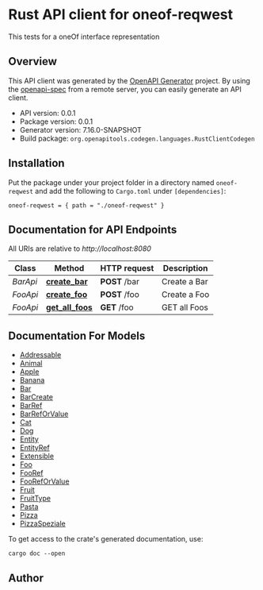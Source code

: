 # Rust API client for oneof-reqwest

This tests for a oneOf interface representation



## Overview

This API client was generated by the [OpenAPI Generator](https://openapi-generator.tech) project.  By using the [openapi-spec](https://openapis.org) from a remote server, you can easily generate an API client.

- API version: 0.0.1
- Package version: 0.0.1
- Generator version: 7.16.0-SNAPSHOT
- Build package: `org.openapitools.codegen.languages.RustClientCodegen`

## Installation

Put the package under your project folder in a directory named `oneof-reqwest` and add the following to `Cargo.toml` under `[dependencies]`:

```
oneof-reqwest = { path = "./oneof-reqwest" }
```

## Documentation for API Endpoints

All URIs are relative to *http://localhost:8080*

Class | Method | HTTP request | Description
------------ | ------------- | ------------- | -------------
*BarApi* | [**create_bar**](docs/BarApi.md#create_bar) | **POST** /bar | Create a Bar
*FooApi* | [**create_foo**](docs/FooApi.md#create_foo) | **POST** /foo | Create a Foo
*FooApi* | [**get_all_foos**](docs/FooApi.md#get_all_foos) | **GET** /foo | GET all Foos


## Documentation For Models

 - [Addressable](docs/Addressable.md)
 - [Animal](docs/Animal.md)
 - [Apple](docs/Apple.md)
 - [Banana](docs/Banana.md)
 - [Bar](docs/Bar.md)
 - [BarCreate](docs/BarCreate.md)
 - [BarRef](docs/BarRef.md)
 - [BarRefOrValue](docs/BarRefOrValue.md)
 - [Cat](docs/Cat.md)
 - [Dog](docs/Dog.md)
 - [Entity](docs/Entity.md)
 - [EntityRef](docs/EntityRef.md)
 - [Extensible](docs/Extensible.md)
 - [Foo](docs/Foo.md)
 - [FooRef](docs/FooRef.md)
 - [FooRefOrValue](docs/FooRefOrValue.md)
 - [Fruit](docs/Fruit.md)
 - [FruitType](docs/FruitType.md)
 - [Pasta](docs/Pasta.md)
 - [Pizza](docs/Pizza.md)
 - [PizzaSpeziale](docs/PizzaSpeziale.md)


To get access to the crate's generated documentation, use:

```
cargo doc --open
```

## Author



